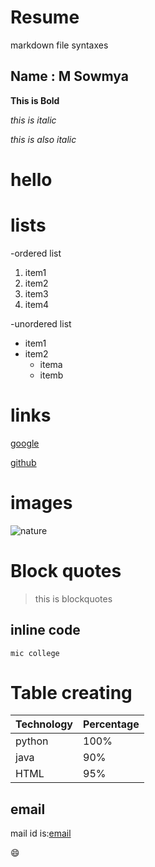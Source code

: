 # Resume

markdown file syntaxes

## Name : M Sowmya

**This is Bold**

*this is italic*

_this is also italic_

<h1>hello</h1>

# lists

-ordered list
  1. item1
  2. item2
  3. item3
  4. item4

-unordered list
  * item1
  * item2
    * itema
    * itemb
  
  
# links
 
  [google](http://www.google.com)
  
  [github](http://github.com)
  
  
# images


   ![nature](https://i.pinimg.com/564x/a7/3d/6e/a73d6e4ac85c6a822841e449b24c78e1.jpg)
   
  
  
# Block quotes
  
  
  >this is blockquotes
  

## inline code


  `mic college`
  

# Table creating
  

Technology | Percentage
  -----------|-----------
  python     |100%
  java       |90%
  HTML       |95%
  
  
  
## email
 
  
  mail id is:[email](sowmyasree349@gmail.com)


:smile:
